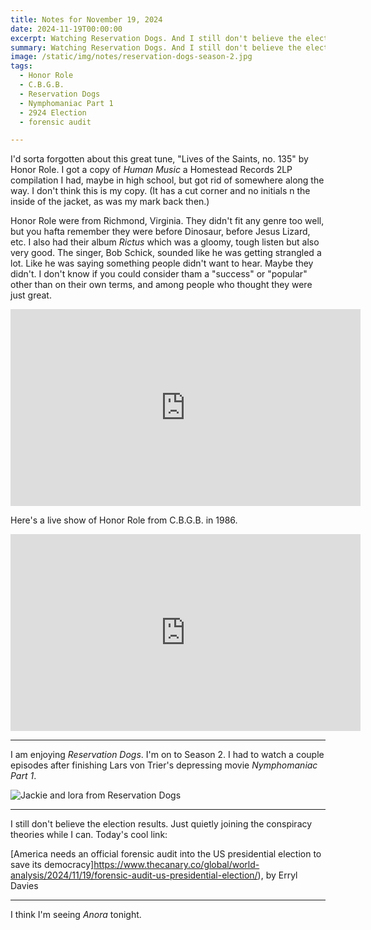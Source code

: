 ```yaml
---
title: Notes for November 19, 2024
date: 2024-11-19T00:00:00
excerpt: Watching Reservation Dogs. And I still don't believe the election results. Just quietly joining the conspiracy theories while I can.
summary: Watching Reservation Dogs. And I still don't believe the election results. Just quietly joining the conspiracy theories while I can.
image: /static/img/notes/reservation-dogs-season-2.jpg
tags:
  - Honor Role
  - C.B.G.B.
  - Reservation Dogs
  - Nymphomaniac Part 1
  - 2924 Election
  - forensic audit

---
```


I'd sorta forgotten about this great tune, "Lives of the Saints, no. 135" by Honor Role. I got a copy of _Human Music_ a Homestead Records 2LP compilation I had, maybe in high school, but got rid of somewhere along the way. I don't think this is my copy. (It has a cut corner and no initials n the inside of the jacket, as was my mark back then.)

Honor Role were from Richmond, Virginia. They didn't fit any genre too well, but you hafta remember they were before Dinosaur, before Jesus Lizard, etc. I also had their album _Rictus_ which was a gloomy, tough listen but also very good. The singer, Bob Schick, sounded like he was getting strangled a lot. Like he was saying something people didn't want to hear. Maybe they didn't. I don't know if you could consider tham a "success" or "popular" other than on their own terms, and among people who thought they were just great.

<iframe width="560" height="315" src="https://www.youtube.com/embed/qjDr0RkTCT8?si=CVuu72CjavyqvphE" title="YouTube video player" frameborder="0" allow="accelerometer; autoplay; clipboard-write; encrypted-media; gyroscope; picture-in-picture; web-share" referrerpolicy="strict-origin-when-cross-origin" allowfullscreen></iframe>

Here's a live show of Honor Role from C.B.G.B. in 1986.

<iframe width="560" height="315" src="https://www.youtube.com/embed/qjDr0RkTCT8?si=CVuu72CjavyqvphE" title="YouTube video player" frameborder="0" allow="accelerometer; autoplay; clipboard-write; encrypted-media; gyroscope; picture-in-picture; web-share" referrerpolicy="strict-origin-when-cross-origin" allowfullscreen></iframe>

-----

I am enjoying _Reservation Dogs_. I'm on to Season 2. I had to watch a couple episodes after finishing Lars von Trier's depressing movie _Nymphomaniac Part 1_.

![Jackie and lora from Reservation Dogs](/static/img/notes/reservation-dogs-season-2.jpg)

-----

I still don't believe the election results. Just quietly joining the conspiracy theories while I can. Today's cool link:

[America needs an official forensic audit into the US presidential election to save its democracy]https://www.thecanary.co/global/world-analysis/2024/11/19/forensic-audit-us-presidential-election/), by Erryl Davies

-----

I think I'm seeing _Anora_ tonight.